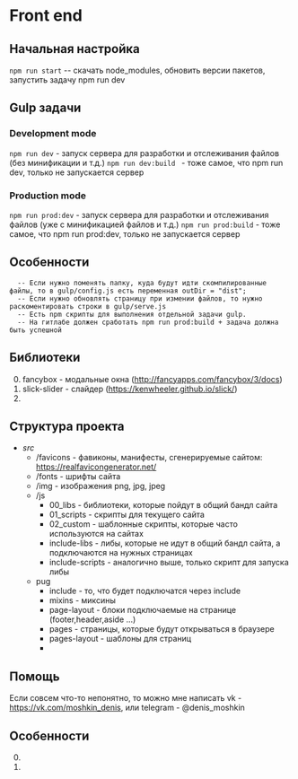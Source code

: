 # Front end

## Начальная настройка
`` npm run start `` -- скачать node_modules, обновить версии пакетов, запустить задачу npm run dev

## Gulp задачи
### Development mode
`` npm run dev `` - запуск сервера для разработки и отслеживания файлов (без минификации и т.д.)
``npm run dev:build `` - тоже самое, что npm run dev, только не запускается сервер
### Production mode
``npm run prod:dev`` - запуск сервера для разработки и отслеживания файлов (уже с минификацией файлов и т.д.)
``npm run prod:build`` - тоже самое, что npm run prod:dev, только не запускается сервер
      
## Особенности
      -- Если нужно поменять папку, куда будут идти скомпилированные файлы, то в gulp/config.js есть переменная outDir = "dist";
      -- Если нужно обновлять страницу при измении файлов, то нужно раскоментировать строки в gulp/serve.js
      -- Есть npm скрипты для выполнения отдельной задачи gulp.
      -- На гитлабе должен сработать npm run prod:build + задача должна быть успешной
## Библиотеки
   0. fancybox - модальные окна (http://fancyapps.com/fancybox/3/docs)
   1. slick-slider - слайдер (https://kenwheeler.github.io/slick/)
   2. 
   
## Cтруктура проекта

- *src*
    - /favicons - фавиконы, манифесты, сгенерируемые сайтом: https://realfavicongenerator.net/
    - /fonts - шрифты сайта
    - /img - изображения png, jpg, jpeg
    - /js
        - 00_libs - библиотеки, которые пойдут в общий бандл сайта
        - 01_scripts - скрипты для текущего сайта
        - 02_custom - шаблонные скрипты, которые часто используются на сайтах
        - include-libs - либы, которые не идут в общий бандл сайта, а подключаются на нужных страницах
        - include-scripts - аналогично выше, только скрипт для запуска либы
    - pug
        - include - то, что будет подключатся через include
        - mixins - миксины
        - page-layout - блоки подключаемые на странице (footer,header,aside ...)
        - pages - страницы, которые будут открываться в браузере
        - pages-layout - шаблоны для страниц
        - 
## Помощь
Если совсем что-то непонятно, то можно мне написать vk - https://vk.com/moshkin_denis, или telegram - @denis_moshkin

## Особенности

0. 
1. 
 

